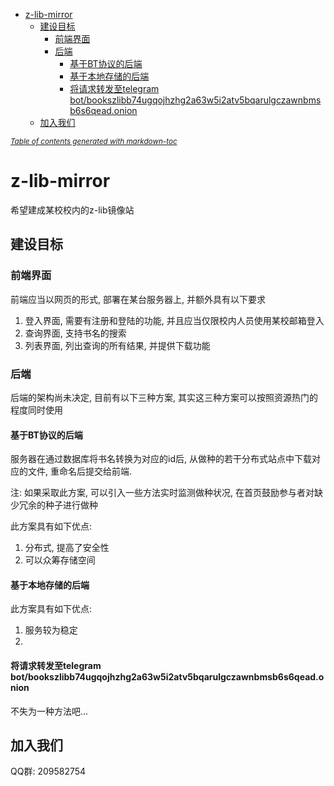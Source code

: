 - [z-lib-mirror](#z-lib-mirror)
  * [建设目标](#----)
    + [前端界面](#----)
    + [后端](#--)
      - [基于BT协议的后端](#--bt-----)
      - [基于本地存储的后端](#---------)
      - [将请求转发至telegram bot/bookszlibb74ugqojhzhg2a63w5i2atv5bqarulgczawnbmsb6s6qead.onion](#------telegram-bot-bookszlibb74ugqojhzhg2a63w5i2atv5bqarulgczawnbmsb6s6qeadonion)
  * [加入我们](#----)

<small><i><a href='http://ecotrust-canada.github.io/markdown-toc/'>Table of contents generated with markdown-toc</a></i></small>


# z-lib-mirror
希望建成某校校内的z-lib镜像站
## 建设目标
### 前端界面
前端应当以网页的形式, 部署在某台服务器上, 并额外具有以下要求
1. 登入界面, 需要有注册和登陆的功能, 并且应当仅限校内人员使用某校邮箱登入
2. 查询界面, 支持书名的搜索
3. 列表界面, 列出查询的所有结果, 并提供下载功能

### 后端
后端的架构尚未决定, 目前有以下三种方案, 其实这三种方案可以按照资源热门的程度同时使用
#### 基于BT协议的后端
服务器在通过数据库将书名转换为对应的id后, 从做种的若干分布式站点中下载对应的文件, 重命名后提交给前端.

注: 如果采取此方案, 可以引入一些方法实时监测做种状况, 在首页鼓励参与者对缺少冗余的种子进行做种

此方案具有如下优点:
1. 分布式, 提高了安全性
2. 可以众筹存储空间

#### 基于本地存储的后端
此方案具有如下优点:
1. 服务较为稳定
2. 

#### 将请求转发至telegram bot/bookszlibb74ugqojhzhg2a63w5i2atv5bqarulgczawnbmsb6s6qead.onion
不失为一种方法吧...
## 加入我们
QQ群: 209582754
